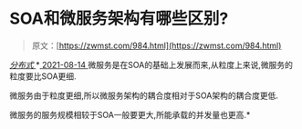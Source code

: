 <!--yml
category: 未分类
date: 0001-01-01 00:00:00
-->

# SOA和微服务架构有哪些区别?

> 原文：[https://zwmst.com/984.html](https://zwmst.com/984.html)

   [ *分布式* ](https://zwmst.com/%e5%88%86%e5%b8%83%e5%bc%8f)*[ <time datetime="2021-08-14T09:53:43+08:00"> 2021-08-14 </time> ](https://zwmst.com/984.html)  微服务是在SOA的基础上发展而来,从粒度上来说,微服务的粒度要比SOA更细.

微服务由于粒度更细,所以微服务架构的耦合度相对于SOA架构的耦合度更低.

微服务的服务规模相较于SOA一般要更大,所能承载的并发量也更高.*